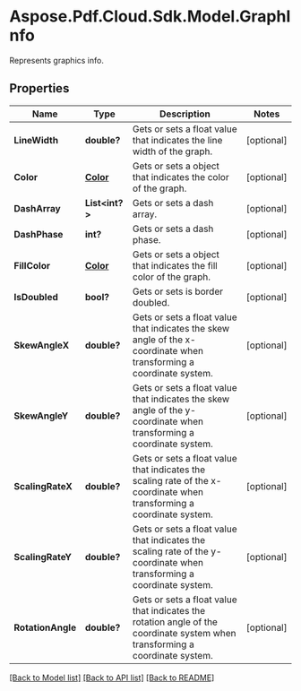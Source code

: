 ﻿# Aspose.Pdf.Cloud.Sdk.Model.GraphInfo
Represents graphics info.

## Properties

Name | Type | Description | Notes
------------ | ------------- | ------------- | -------------
**LineWidth** | **double?** | Gets or sets a float value that indicates the line width of the graph. | [optional] 
**Color** | [**Color**](Color.md) | Gets or sets a  object that indicates the color of the graph. | [optional] 
**DashArray** | **List&lt;int?&gt;** | Gets or sets a dash array. | [optional] 
**DashPhase** | **int?** | Gets or sets a dash phase. | [optional] 
**FillColor** | [**Color**](Color.md) | Gets or sets a  object that indicates the fill color of the graph. | [optional] 
**IsDoubled** | **bool?** | Gets or sets is border doubled. | [optional] 
**SkewAngleX** | **double?** | Gets or sets a float value that indicates the skew angle of the x-coordinate when transforming a coordinate system. | [optional] 
**SkewAngleY** | **double?** | Gets or sets a float value that indicates the skew angle of the y-coordinate when transforming a coordinate system. | [optional] 
**ScalingRateX** | **double?** | Gets or sets a float value that indicates the scaling rate of the x-coordinate when transforming a coordinate system. | [optional] 
**ScalingRateY** | **double?** | Gets or sets a float value that indicates the scaling rate of the y-coordinate when transforming a coordinate system. | [optional] 
**RotationAngle** | **double?** | Gets or sets a float value that indicates the rotation angle of the coordinate system  when transforming a coordinate system. | [optional] 

[[Back to Model list]](../README.md#documentation-for-models) [[Back to API list]](../README.md#documentation-for-api-endpoints) [[Back to README]](../README.md)


